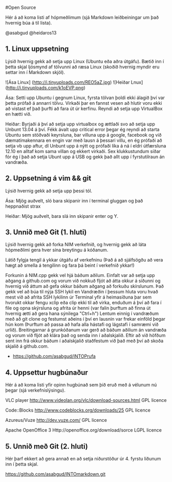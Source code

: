 #Open Source

Hér á að koma listi af hópmeðlimum (sjá Markdown leiðbeiningar um það hvernig búa á til lista).

@asabgud @heidaros13

## 1. Linux uppsetning
Lýsið hvernig gekk að setja upp Linux (Ubuntu eða aðra útgáfu). Bætið inn í þetta skjal ljósmynd af tölvunni að ræsa Linux (skoðið hvernig myndir eru settar inn í Markdown skjöl).

![Ása Linux] (http://i.tinyuploads.com/REO5aZ.jpg)
![Heiðar Lnux] (http://i.tinyuploads.com/k1oEVP.png)

Ása: Setti upp Ubuntu í gegnum Linux, fyrsta tölvan þoldi ekki álagið því var þetta prófað á annarri tölvu. Virkaði þar en fannst vesen að hlutir voru ekki að vistast ef það þurfti að fara út úr kerfinu. Reyndi að setja upp VirtualBox en hætti við.

Heiðar: Byrjaði á því að setja upp virtualbox og ættlaði svo að setja upp Unbunt 13.04 á því. Fékk ávalt upp critical error þegar ég reyndi að starta Ubuntu sem stöðvaði keyrsluna, bar villuna upp á google, facebook og við dæmatímakennara en engin var með lausn á þessari villu, en ég prófaði að setja vb upp aftur, dl Unbunt upp á nýtt og prófaði líka á ná í eldri útfærsluna 12.10 en alltaf kom sama villan og ekkert virkaði. Sex klukkustundum síðar fór ég í það að setja Ubunt upp á USB og gekk það allt upp í fyrstutilraun án vandræða.

## 2. Uppsetning á vim && git

Lýsið hvernig gekk að setja upp þessi tól.

Ása: Mjög auðvelt, sló bara skipanir inn í terminal gluggan og það heppnaðist strax 

Heiðar: Mjög auðvelt, bara slá inn skipanir enter og Y.

## 3. Unnið með Git (1. hluti)

Lýsið hvernig gekk að forka NIM verkefnið, og hvernig gekk að láta hópmeðlimi gera hver sína breytingu á kóðanum.

Látið fylgja tengil á ykkar útgáfu af verkefninu (Það á að sjálfsögðu að vera hægt að smella á tengilinn og fara þá beint í verkefnið ykkar!)

Forkunin á NIM.cpp gekk vel hjá báðum aðilum. Einfalt var að setja upp aðgang á github.com og vorum við nokkuð fljót að átta okkur á síðunni og hvernig við áttum að gefa okkur báðum aðgang að forkuðu skírslunum.
Það gekk vel að búa til nýja SSH lykil en Vandræðin í þessum hluta voru hvað mest við að afrita SSH lykilinn úr Terminal yfir á heimasíðuna þar sem hvorukt okkar fengu xclip eða clip ekki til að virka, enduðum á því að fara í file og opna skýrsluna og afrita úr henni (var falin þurftum að finna út hvernig ætti að gera hana sýnilega "Ctrl+h")
Lentum einnig í vandræðum með að git clone og festumst aðeins í því en lausnin var frekar einföld þegar hún kom (Þurftum að passa að hafa alla hástafi og lágstafi í samræmi við urlið). Breitingarnar á grunkóðanum var gerð að báðum aðilium án vandræða og vorum við fljót að klára það og senda inn í aðalskjalið.
Eftir að við höfðum sent inn frá okkur báðum í aðalskjalið staðfestum við það með því að skoða skjalið á github.com.


* https://github.com/asabgud/INTOPrufa

## 4. Uppsettur hugbúnaður

Hér á að koma listi yfir opinn hugbúnað sem þið eruð með á vélunum nú þegar (sjá verkefnislýsingu).

VLC player
http://www.videolan.org/vlc/download-sources.html 
GPL licence

Code::Blocks 
http://www.codeblocks.org/downloads/25 
GPL licence

Azureus/Vuze
http://dev.vuze.com/
GPL licence

Apache OpenOffice 3
Http://openoffice.org/download/sorce
LGPL licence

## 5. Unnið með Git (2. hluti)

Hér þarf ekkert að gera annað en að setja niðurstöður úr 4. fyrstu liðunum inn í þetta skjal.

https://github.com/asabgud/INTOmarkdown.git
